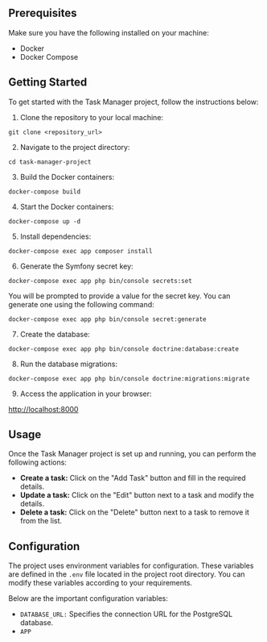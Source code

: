 <h2>Prerequisites</h2>

<p>Make sure you have the following installed on your machine:</p>

<ul>
    <li>Docker</li>
    <li>Docker Compose</li>
</ul>

<h2>Getting Started</h2>

<p>To get started with the Task Manager project, follow the instructions below:</p>

<ol>
    <li>Clone the repository to your local machine:</li>
</ol>

<pre><code>git clone &lt;repository_url&gt;</code></pre>

<ol start="2">
    <li>Navigate to the project directory:</li>
</ol>

<pre><code>cd task-manager-project</code></pre>

<ol start="3">
    <li>Build the Docker containers:</li>
</ol>

<pre><code>docker-compose build</code></pre>

<ol start="4">
    <li>Start the Docker containers:</li>
</ol>

<pre><code>docker-compose up -d</code></pre>

<ol start="5">
    <li>Install dependencies:</li>
</ol>

<pre><code>docker-compose exec app composer install</code></pre>

<ol start="6">
    <li>Generate the Symfony secret key:</li>
</ol>

<pre><code>docker-compose exec app php bin/console secrets:set</code></pre>

<p>You will be prompted to provide a value for the secret key. You can generate one using the following command:</p>

<pre><code>docker-compose exec app php bin/console secret:generate</code></pre>

<ol start="7">
    <li>Create the database:</li>
</ol>

<pre><code>docker-compose exec app php bin/console doctrine:database:create</code></pre>

<ol start="8">
    <li>Run the database migrations:</li>
</ol>

<pre><code>docker-compose exec app php bin/console doctrine:migrations:migrate</code></pre>

<ol start="9">
    <li>Access the application in your browser:</li>
</ol>

<p><a href="http://localhost:8000">http://localhost:8000</a></p>

<h2>Usage</h2>

<p>Once the Task Manager project is set up and running, you can perform the following actions:</p>

<ul>
    <li><strong>Create a task:</strong> Click on the "Add Task" button and fill in the required details.</li>
    <li><strong>Update a task:</strong> Click on the "Edit" button next to a task and modify the details.</li>
    <li><strong>Delete a task:</strong> Click on the "Delete" button next to a task to remove it from the list.</li>
</ul>

<h2>Configuration</h2>

<p>The project uses environment variables for configuration. These variables are defined in the <code>.env</code> file located in the project root directory. You can modify these variables according to your requirements.</p>

<p>Below are the important configuration variables:</p>

<ul>
    <li><code>DATABASE_URL:</code> Specifies the connection URL for the PostgreSQL database.</li>
    <li><code>APP
</ul>
